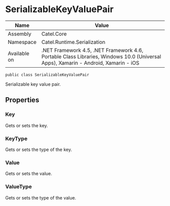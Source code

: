 

# SerializableKeyValuePair

Name|Value
---|---
Assembly|Catel.Core
Namespace|Catel.Runtime.Serialization
Available on|.NET Framework 4.5, .NET Framework 4.6, Portable Class Libraries, Windows 10.0 (Universal Apps), Xamarin - Android, Xamarin - iOS

```
public class SerializableKeyValuePair
```

Serializable key value pair.



## Properties

### Key

Gets or sets the key.



### KeyType

Gets or sets the type of the key.



### Value

Gets or sets the value.



### ValueType

Gets or sets the type of the value.



